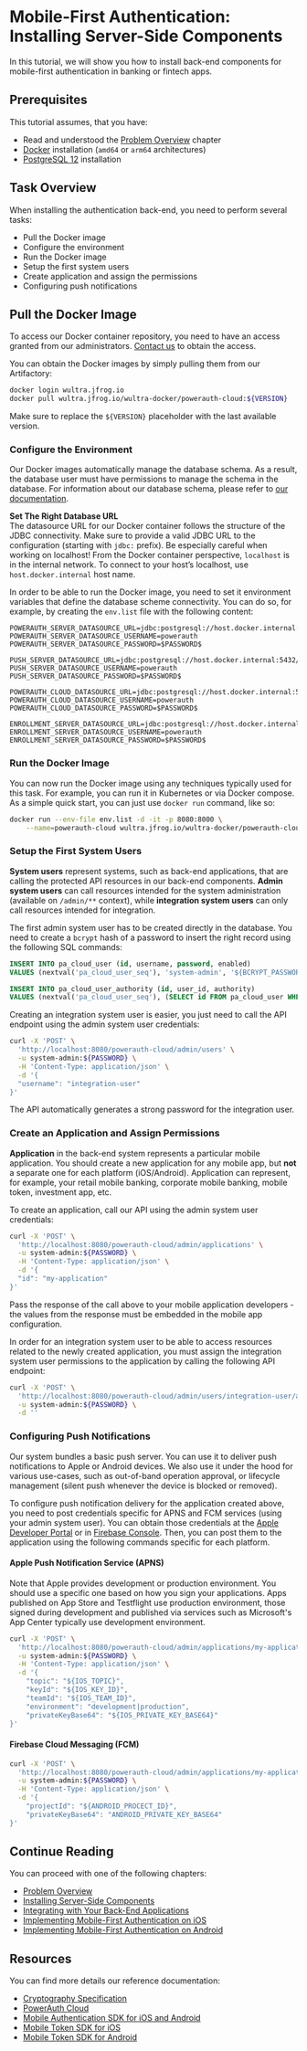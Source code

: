 # Mobile-First Authentication: Installing Server-Side Components

<!-- AUTHOR joshis_tweets 2023-12-29T00:00:00Z -->
<!-- SIDEBAR _Sidebar_Server.md sticky -->
<!-- TEMPLATE tutorial -->

In this tutorial, we will show you how to install back-end components for mobile-first authentication in banking or fintech apps.

## Prerequisites

This tutorial assumes, that you have:

- Read and understood the [Problem Overview](Readme.md) chapter
- [Docker](https://www.docker.com/) installation (`amd64` or `arm64` architectures)
- [PostgreSQL 12](https://www.postgresql.org/) installation

## Task Overview

When installing the authentication back-end, you need to perform several tasks:

- Pull the Docker image
- Configure the environment
- Run the Docker image
- Setup the first system users
- Create application and assign the permissions
- Configuring push notifications

## Pull the Docker Image

<!-- begin box warning -->
To access our Docker container repository, you need to have an access granted from our administrators. [Contact us](https://wultra.com/contact) to obtain the access.
<!-- end -->

You can obtain the Docker images by simply pulling them from our Artifactory:

```sh
docker login wultra.jfrog.io
docker pull wultra.jfrog.io/wultra-docker/powerauth-cloud:${VERSION}
```

Make sure to replace the `${VERSION}` placeholder with the last available version.

### Configure the Environment

<!-- begin box warning -->
Our Docker images automatically manage the database schema. As a result, the database user must have permissions to manage the schema in the database. For information about our database schema, please refer to [our documentation](/components/powerauth-cloud/develop/documentation/Database-Structure).
<!-- end -->

<!-- begin box warning -->
<strong>Set The Right Database URL</strong><br/>The datasource URL for our Docker container follows the structure of the JDBC connectivity. Make sure to provide a valid JDBC URL to the configuration (starting with `jdbc:` prefix). Be especially careful when working on localhost! From the Docker container perspective, `localhost` is in the internal network. To connect to your host’s localhost, use `host.docker.internal` host name.
<!-- end -->

In order to be able to run the Docker image, you need to set it environment variables that define the database scheme connectivity. You can do so, for example, by creating the `env.list` file with the following content:

```
POWERAUTH_SERVER_DATASOURCE_URL=jdbc:postgresql://host.docker.internal:5432/powerauth
POWERAUTH_SERVER_DATASOURCE_USERNAME=powerauth
POWERAUTH_SERVER_DATASOURCE_PASSWORD=$PASSWORD$

PUSH_SERVER_DATASOURCE_URL=jdbc:postgresql://host.docker.internal:5432/powerauth
PUSH_SERVER_DATASOURCE_USERNAME=powerauth
PUSH_SERVER_DATASOURCE_PASSWORD=$PASSWORD$

POWERAUTH_CLOUD_DATASOURCE_URL=jdbc:postgresql://host.docker.internal:5432/powerauth
POWERAUTH_CLOUD_DATASOURCE_USERNAME=powerauth
POWERAUTH_CLOUD_DATASOURCE_PASSWORD=$PASSWORD$

ENROLLMENT_SERVER_DATASOURCE_URL=jdbc:postgresql://host.docker.internal:5432/powerauth
ENROLLMENT_SERVER_DATASOURCE_USERNAME=powerauth
ENROLLMENT_SERVER_DATASOURCE_PASSWORD=$PASSWORD$
```

### Run the Docker Image

You can now run the Docker image using any techniques typically used for this task. For example, you can run it in Kubernetes or via Docker compose. As a simple quick start, you can just use `docker run` command, like so:

```sh
docker run --env-file env.list -d -it -p 8080:8000 \
    --name=powerauth-cloud wultra.jfrog.io/wultra-docker/powerauth-cloud:${VERSION}
```

### Setup the First System Users

**System users** represent systems, such as back-end applications, that are calling the protected API resources in our back-end components. **Admin system users** can call resources intended for the system administration (available on `/admin/**` context), while **integration system users** can only call resources intended for integration.

The first admin system user has to be created directly in the database. You need to create a `bcrypt` hash of a password to insert the right record using the following SQL commands:

```sql
INSERT INTO pa_cloud_user (id, username, password, enabled)
VALUES (nextval('pa_cloud_user_seq'), 'system-admin', '${BCRYPT_PASSWORD_HASH}', true);

INSERT INTO pa_cloud_user_authority (id, user_id, authority)
VALUES (nextval('pa_cloud_user_seq'), (SELECT id FROM pa_cloud_user WHERE username = 'system-admin'), 'ROLE_ADMIN');
```

Creating an integration system user is easier, you just need to call the API endpoint using the admin system user credentials:

```sh
curl -X 'POST' \
  'http://localhost:8080/powerauth-cloud/admin/users' \
  -u system-admin:${PASSWORD} \
  -H 'Content-Type: application/json' \
  -d '{
  "username": "integration-user"
}'
```

<!-- begin box success -->
The API automatically generates a strong password for the integration user.
<!-- end -->

### Create an Application and Assign Permissions

**Application** in the back-end system represents a particular mobile application. You should create a new application for any mobile app, but **not** a separate one for each platform (iOS/Android). Application can represent, for example, your retail mobile banking, corporate mobile banking, mobile token, investment app, etc.

To create an application, call our API using the admin system user credentials:

```sh
curl -X 'POST' \
  'http://localhost:8080/powerauth-cloud/admin/applications' \
  -u system-admin:${PASSWORD} \
  -H 'Content-Type: application/json' \
  -d '{
  "id": "my-application"
}'
```

<!-- begin box info -->
Pass the response of the call above to your mobile application developers - the values from the response must be embedded in the mobile app configuration.
<!-- end -->

In order for an integration system user to be able to access resources related to the newly created application, you must assign the integration system user permissions to the application by calling the following API endpoint:

```sh
curl -X 'POST' \
  'http://localhost:8080/powerauth-cloud/admin/users/integration-user/applications/my-application' \
  -u system-admin:${PASSWORD} \
  -d ''
```

### Configuring Push Notifications

Our system bundles a basic push server. You can use it to deliver push notifications to Apple or Android devices. We also use it under the hood for various use-cases, such as out-of-band operation approval, or lifecycle management (silent push whenever the device is blocked or removed).

To configure push notification delivery for the application created above, you need to post credentials specific for APNS and FCM services (using your admin system user). You can obtain those credentials at the [Apple Developer Portal](https://developer.apple.com/) or in [Firebase Console](https://firebase.google.com/). Then, you can post them to the application using the following commands specific for each platform.

#### Apple Push Notification Service (APNS)

<!-- begin box info -->
Note that Apple provides development or production environment. You should use a specific one based on how you sign your applications. Apps published on App Store and Testflight use production environment, those signed during development and published via services such as Microsoft's App Center typically use development environment.
<!-- end -->

```sh
curl -X 'POST' \
  'http://localhost:8080/powerauth-cloud/admin/applications/my-application/push/apns' \
  -u system-admin:${PASSWORD} \
  -H 'Content-Type: application/json' \
  -d '{
    "topic": "${IOS_TOPIC}",
    "keyId": "${IOS_KEY_ID}",
    "teamId": "${IOS_TEAM_ID}",
    "environment": "development|production",
    "privateKeyBase64": "${IOS_PRIVATE_KEY_BASE64}"
}'
```

#### Firebase Cloud Messaging (FCM)

```sh
curl -X 'POST' \
  'http://localhost:8080/powerauth-cloud/admin/applications/my-application/push/fcm' \
  -u system-admin:${PASSWORD} \
  -H 'Content-Type: application/json' \
  -d '{
    "projectId": "${ANDROID_PROCECT_ID}",
    "privateKeyBase64": "ANDROID_PRIVATE_KEY_BASE64"
}'
```

## Continue Reading

You can proceed with one of the following chapters:

- [Problem Overview](Readme.md)
- [Installing Server-Side Components](Server-Side-Tutorial-Deployment.md)
- [Integrating with Your Back-End Applications](Server-Side-Tutorial-Integration.md)
- [Implementing Mobile-First Authentication on iOS](iOS-Tutorial.md)
- [Implementing Mobile-First Authentication on Android](Android-Tutorial.md)

## Resources

You can find more details our reference documentation:

- [Cryptography Specification](/components/powerauth-crypto)
- [PowerAuth Cloud](/components/powerauth-cloud)
- [Mobile Authentication SDK for iOS and Android](/components/powerauth-mobile-sdk)
- [Mobile Token SDK for iOS](/components/mtoken-sdk-ios)
- [Mobile Token SDK for Android](/components/mtoken-sdk-android)
